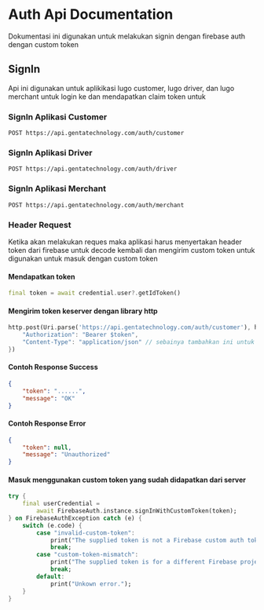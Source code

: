# Auth Api Documentation
Dokumentasi ini digunakan untuk melakukan signin dengan firebase auth dengan custom token


## SignIn
Api ini digunakan untuk aplikikasi lugo customer, lugo driver, dan lugo merchant untuk login ke dan mendapatkan claim token untuk

### SignIn Aplikasi Customer
```http
POST https://api.gentatechnology.com/auth/customer
```

### SignIn Aplikasi Driver
```http
POST https://api.gentatechnology.com/auth/driver
```

### SignIn Aplikasi Merchant
```http
POST https://api.gentatechnology.com/auth/merchant
```

### Header Request
Ketika akan melakukan reques maka aplikasi harus menyertakan header token dari firebase untuk decode kembali dan mengirim custom token untuk digunakan untuk masuk dengan custom token 

#### Mendapatkan token 
```dart
final token = await credential.user?.getIdToken()
```

#### Mengirim token keserver dengan library http
```dart
http.post(Uri.parse('https://api.gentatechnology.com/auth/customer'), headers: {
    "Authorization": "Bearer $token",
    "Content-Type": "application/json" // sebainya tambahkan ini untuk menghidari error yang tidak terduga
})
```

#### Contoh Response Success
```json
{
    "token": "......",
    "message": "OK"
}
```

#### Contoh Response Error
```json
{
    "token": null,
    "message": "Unauthorized"
}
```

#### Masuk menggunakan custom token yang sudah didapatkan dari server
```dart
try {
    final userCredential =
        await FirebaseAuth.instance.signInWithCustomToken(token);
} on FirebaseAuthException catch (e) {
    switch (e.code) {
        case "invalid-custom-token":
            print("The supplied token is not a Firebase custom auth token.");
            break;
        case "custom-token-mismatch":
            print("The supplied token is for a different Firebase project.");
            break;
        default:
            print("Unkown error.");
    }
}

```

